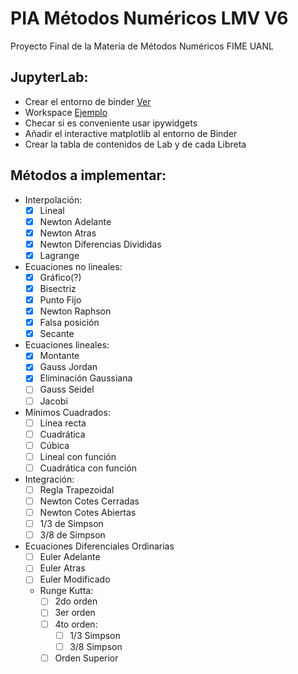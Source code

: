 # PIA Métodos Numéricos LMV V6
Proyecto Final de la Materia de Métodos Numéricos FIME UANL

## JupyterLab:
* Crear el entorno de binder [Ver](https://github.com/jupyterlab/jupyterlab-demo)
* Workspace [Ejemplo](https://github.com/jupyterlab/jupyterlab/issues/5793)
* Checar si es conveniente usar ipywidgets
* Añadir el interactive matplotlib al entorno de Binder
* Crear la tabla de contenidos de Lab y de cada Libreta

## Métodos a implementar:
* Interpolación:
    - [x] Lineal
    - [x] Newton Adelante
    - [x] Newton Atras
    - [x] Newton Diferencias Divididas
    - [x] Lagrange
    
* Ecuaciones no lineales:
    - [x] Gráfico(?)
    - [x] Bisectriz
    - [x] Punto Fijo
    - [x] Newton Raphson
    - [x] Falsa posición
    - [x] Secante
    
* Ecuaciones lineales:
    - [x] Montante
    - [x] Gauss Jordan
    - [x] Eliminación Gaussiana
    - [ ] Gauss Seidel
    - [ ] Jacobi
    
* Mínimos Cuadrados:
    - [ ] Línea recta
    - [ ] Cuadrática
    - [ ] Cúbica 
    - [ ] Lineal con función
    - [ ] Cuadrática con función

* Integración:
    - [ ] Regla Trapezoidal
    - [ ] Newton Cotes Cerradas
    - [ ] Newton Cotes Abiertas
    - [ ] 1/3 de Simpson
    - [ ] 3/8 de Simpson

* Ecuaciones Diferenciales Ordinarias
    - [ ] Euler Adelante
    - [ ] Euler Atras
    - [ ] Euler Modificado
    * Runge Kutta:
        - [ ] 2do orden
        - [ ] 3er orden
        - [ ] 4to orden:
            - [ ] 1/3 Simpson
            - [ ] 3/8 Simpson
        - [ ] Orden Superior
